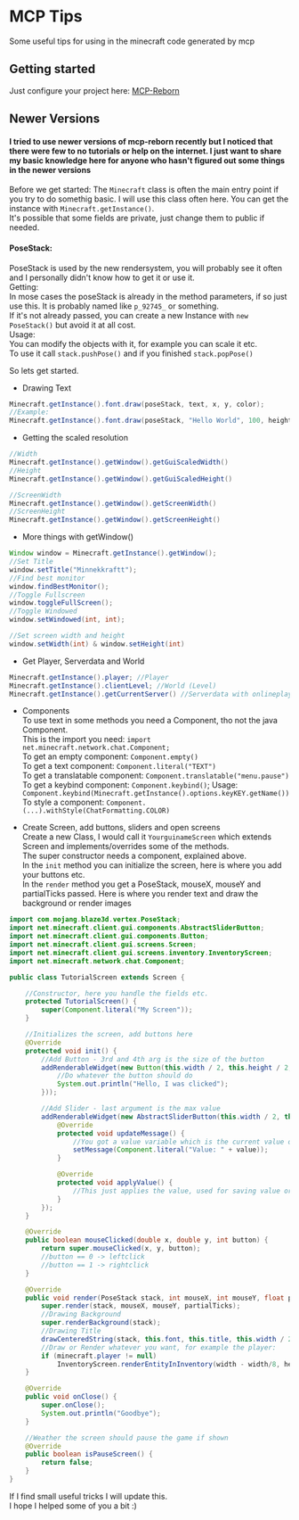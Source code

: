 # MCP Tips
Some useful tips for using in the minecraft code generated by mcp

## Getting started
Just configure your project here: [MCP-Reborn](https://github.com/Hexeption/MCP-Reborn)

## Newer Versions
#### I tried to use newer versions of mcp-reborn recently but I noticed that there were few to no tutorials or help on the internet. I just want to share my basic knowledge here for anyone who hasn't figured out some things in the newer versions


Before we get started: 
The `Minecraft` class is often the main entry point if you try to do somethig basic. I will use this class often here. 
You can get the instance with `Minecraft.getInstance()`.  
It's possible that some fields are private, just change them to public if needed.  

#### PoseStack:  
PoseStack is used by the new rendersystem, you will probably see it often and I personally didn't know how to get it or use it.  
Getting:   
In mose cases the poseStack is already in the method parameters, if so just use this. It is probably named like `p_92745_` or something.  
If it's not already passed, you can create a new Instance with `new PoseStack()` but avoid it at all cost.  
Usage:  
You can modify the objects with it, for example you can scale it etc.  
To use it call `stack.pushPose()` and if you finished `stack.popPose()`  

So lets get started.

- Drawing Text
```java
Minecraft.getInstance().font.draw(poseStack, text, x, y, color);
//Example:
Minecraft.getInstance().font.draw(poseStack, "Hello World", 100, height / 2, 0xFFFFFF); // would draw a Hello World in white at x position 100 and at the hight of the screen split in half
```

- Getting the scaled resolution
```java
//Width
Minecraft.getInstance().getWindow().getGuiScaledWidth()
//Height
Minecraft.getInstance().getWindow().getGuiScaledHeight()

//ScreenWidth
Minecraft.getInstance().getWindow().getScreenWidth()
//ScreenHeight
Minecraft.getInstance().getWindow().getScreenHeight()
```

- More things with getWindow()
```java
Window window = Minecraft.getInstance().getWindow();
//Set Title
window.setTitle("Minnekkraftt");
//Find best monitor
window.findBestMonitor();
//Toggle Fullscreen
window.toggleFullScreen();
//Toggle Windowed
window.setWindowed(int, int);

//Set screen width and height
window.setWidth(int) & window.setHeight(int)
```

- Get Player, Serverdata and World
```java
Minecraft.getInstance().player; //Player
Minecraft.getInstance().clientLevel; //World (Level)
Minecraft.getInstance().getCurrentServer() //Serverdata with onlineplayers, ip, version, motd, ping, icon, etc.
```

- Components  
To use text in some methods you need a Component, tho not the java Component.  
This is the import you need: `import net.minecraft.network.chat.Component;`  
To get an empty component: `Component.empty()`  
To get a text component: `Component.literal("TEXT")`  
To get a translatable component: `Component.translatable("menu.pause")`   
To get a keybind component: `Component.keybind()`; Usage: `Component.keybind(Minecraft.getInstance().options.keyKEY.getName())`  
To style a component: `Component.(...).withStyle(ChatFormatting.COLOR)`  

- Create Screen, add buttons, sliders and open screens  
Create a new Class, I would call it `YourguinameScreen` which extends Screen and implements/overrides some of the methods.   
The super constructor needs a component, explained above.  
In the `init` method you can initialize the screen, here is where you add your buttons etc.  
In the `render` method you get a PoseStack, mouseX, mouseY and partialTicks passed. Here is where you render text and draw the background or render images  
```java
import com.mojang.blaze3d.vertex.PoseStack;
import net.minecraft.client.gui.components.AbstractSliderButton;
import net.minecraft.client.gui.components.Button;
import net.minecraft.client.gui.screens.Screen;
import net.minecraft.client.gui.screens.inventory.InventoryScreen;
import net.minecraft.network.chat.Component;

public class TutorialScreen extends Screen {

    //Constructor, here you handle the fields etc.
    protected TutorialScreen() {
        super(Component.literal("My Screen"));
    }

    //Initializes the screen, add buttons here
    @Override
    protected void init() {
        //Add Button - 3rd and 4th arg is the size of the button
        addRenderableWidget(new Button(this.width / 2, this.height / 2, 98, 20, Component.literal("My Button"), (p_96323_) -> {
            //Do whatever the button should do
            System.out.println("Hello, I was clicked");
        }));

        //Add Slider - last argument is the max value
        addRenderableWidget(new AbstractSliderButton(this.width / 2, this.height / 2, 98, 20, Component.literal("My Button"), 1) {
            @Override
            protected void updateMessage() {
                //You got a value variable which is the current value of the slider, you can visualize it like that:
                setMessage(Component.literal("Value: " + value));
            }

            @Override
            protected void applyValue() {
                //This just applies the value, used for saving value or doing whatever the slider should do
            }
        });
    }

    @Override
    public boolean mouseClicked(double x, double y, int button) {
        return super.mouseClicked(x, y, button);
        //button == 0 -> leftclick
        //button == 1 -> rightclick
    }

    @Override
    public void render(PoseStack stack, int mouseX, int mouseY, float partialTicks) {
        super.render(stack, mouseX, mouseY, partialTicks);
        //Drawing Background
        super.renderBackground(stack);
        //Drawing Title
        drawCenteredString(stack, this.font, this.title, this.width / 2, 15, 16777215);
        //Draw or Render whatever you want, for example the player:
        if (minecraft.player != null)
            InventoryScreen.renderEntityInInventory(width - width/8, height/3 + 100, 75, 1.0f, 1.0f, this.minecraft.player);
    }

    @Override
    public void onClose() {
        super.onClose();
        System.out.println("Goodbye");
    }

    //Weather the screen should pause the game if shown
    @Override
    public boolean isPauseScreen() {
        return false;
    }
}

```

If I find small useful tricks I will update this.  
I hope I helped some of you a bit :)
